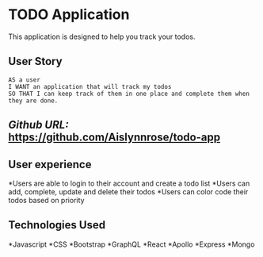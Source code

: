 # **TODO Application**

This application is designed to help you track your todos.


## User Story

```
AS a user
I WANT an application that will track my todos
SO THAT I can keep track of them in one place and complete them when they are done.
```

## _Github URL:_ https://github.com/Aislynnrose/todo-app

## User experience

*Users are able to login to their account and create a todo list
*Users can add, complete, update and delete their todos
*Users can color code their todos based on priority

## Technologies Used

*Javascript
*CSS
*Bootstrap
*GraphQL
*React
*Apollo
*Express
*Mongo
